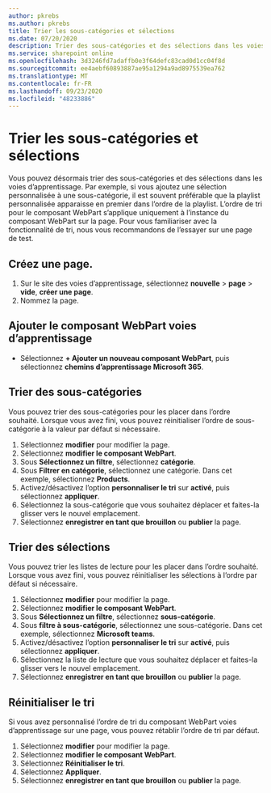 ```yaml
---
author: pkrebs
ms.author: pkrebs
title: Trier les sous-catégories et sélections
ms.date: 07/20/2020
description: Trier des sous-catégories et des sélections dans les voies de formation
ms.service: sharepoint online
ms.openlocfilehash: 3d3246fd7adaffb0e3f64defc83cad0d1cc04f8d
ms.sourcegitcommit: ee4aebf60893887ae95a1294a9ad8975539ea762
ms.translationtype: MT
ms.contentlocale: fr-FR
ms.lasthandoff: 09/23/2020
ms.locfileid: "48233886"
---
```

# <a name="sort-subcategories-and-playlists"></a>Trier les sous-catégories et sélections

Vous pouvez désormais trier des sous-catégories et des sélections dans les voies d’apprentissage. Par exemple, si vous ajoutez une sélection personnalisée à une sous-catégorie, il est souvent préférable que la playlist personnalisée apparaisse en premier dans l’ordre de la playlist. L’ordre de tri pour le composant WebPart s’applique uniquement à l’instance du composant WebPart sur la page. Pour vous familiariser avec la fonctionnalité de tri, nous vous recommandons de l’essayer sur une page de test. 

## <a name="create-a-new-page"></a>Créez une page.
1. Sur le site des voies d’apprentissage, sélectionnez **nouvelle**  >  **page**  >  **vide**, **créer une page**.
2. Nommez la page.

## <a name="add-the-learning-pathways-web-part"></a>Ajouter le composant WebPart voies d’apprentissage
- Sélectionnez **+ Ajouter un nouveau composant WebPart**, puis sélectionnez **chemins d’apprentissage Microsoft 365**.
 
## <a name="sort-subcategories"></a>Trier des sous-catégories
Vous pouvez trier des sous-catégories pour les placer dans l’ordre souhaité. Lorsque vous avez fini, vous pouvez réinitialiser l’ordre de sous-catégorie à la valeur par défaut si nécessaire.  
1. Sélectionnez **modifier** pour modifier la page.
2. Sélectionnez **modifier le composant WebPart**.
3. Sous **Sélectionnez un filtre**, sélectionnez **catégorie**. 
4. Sous **Filtrer en catégorie**, sélectionnez une catégorie. Dans cet exemple, sélectionnez **Products**. 
5. Activez/désactivez l’option **personnaliser le tri** sur **activé**, puis sélectionnez **appliquer**. 
6. Sélectionnez la sous-catégorie que vous souhaitez déplacer et faites-la glisser vers le nouvel emplacement. 
7. Sélectionnez **enregistrer en tant que brouillon** ou **publier** la page. 

## <a name="sort-playlists"></a>Trier des sélections
Vous pouvez trier les listes de lecture pour les placer dans l’ordre souhaité. Lorsque vous avez fini, vous pouvez réinitialiser les sélections à l’ordre par défaut si nécessaire.  
1. Sélectionnez **modifier** pour modifier la page.
2. Sélectionnez **modifier le composant WebPart**.
3. Sous **Sélectionnez un filtre**, sélectionnez **sous-catégorie**. 
4. Sous **filtre à sous-catégorie**, sélectionnez une sous-catégorie. Dans cet exemple, sélectionnez **Microsoft teams**.
5. Activez/désactivez l’option **personnaliser le tri** sur **activé**, puis sélectionnez **appliquer**. 
6. Sélectionnez la liste de lecture que vous souhaitez déplacer et faites-la glisser vers le nouvel emplacement. 
7. Sélectionnez **enregistrer en tant que brouillon** ou **publier** la page. 

## <a name="reset-sort"></a>Réinitialiser le tri
Si vous avez personnalisé l’ordre de tri du composant WebPart voies d’apprentissage sur une page, vous pouvez rétablir l’ordre de tri par défaut.  
1. Sélectionnez **modifier** pour modifier la page.
2. Sélectionnez **modifier le composant WebPart**.
3. Sélectionnez **Réinitialiser le tri**. 
4. Sélectionnez **Appliquer**. 
5. Sélectionnez **enregistrer en tant que brouillon** ou **publier** la page. 

